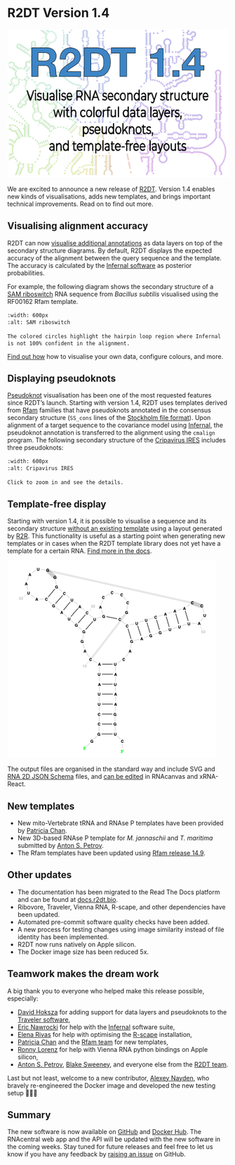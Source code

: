 # R2DT Version 1.4

![Release 1.4 cover image](../images/release-1.4.png)

We are excited to announce a new release of [R2DT](../index.md). Version 1.4 enables new kinds of visualisations, adds new templates, and brings important technical improvements. Read on to find out more.

## Visualising alignment accuracy

R2DT can now [visualise additional annotations](../annotations.md) as data layers on top of the secondary structure diagrams. By default, R2DT displays the expected accuracy of the alignment between the query sequence and the template. The accuracy is calculated by the [Infernal software](http://eddylab.org/infernal/) as posterior probabilities.

For example, the following diagram shows the secondary structure of a [SAM riboswitch](http://rfam.org/family/RF00162) RNA sequence from _Bacillus subtilis_ visualised using the RF00162 Rfam template.

```{figure} ../images/URS00002D29F6_224308-RF00162.enriched.svg
:width: 600px
:alt: SAM riboswitch

The colored circles highlight the hairpin loop region where Infernal is not 100% confident in the alignment.
```

[Find out how](../annotations.md) how to visualise your own data, configure colours, and more.

## Displaying pseudoknots

[Pseudoknot](https://en.wikipedia.org/wiki/Pseudoknot) visualisation has been one of the most requested features since R2DT’s launch. Starting with version 1.4, R2DT uses templates derived from [Rfam](https://rfam.org/) families that have pseudoknots annotated in the consensus secondary structure (`SS_cons` lines of the [Stockholm file format](https://en.wikipedia.org/wiki/Stockholm_format)). Upon alignment of a target sequence to the covariance model using [Infernal](http://eddylab.org/infernal/), the pseudoknot annotation is transferred to the alignment using the `cmalign` program. The following secondary structure of the [Cripavirus IRES](https://rfam.org/family/RF00458) includes three pseudoknots:

```{figure} ../images/cripavirus-ires.svg
:width: 600px
:alt: Cripavirus IRES

Click to zoom in and see the details.
```

## Template-free display

Starting with version 1.4, it is possible to visualise a sequence and its secondary structure [without an existing template](../usage.md#template-free-visualisation) using a layout generated by [R2R](https://bmcbioinformatics.biomedcentral.com/articles/10.1186/1471-2105-12-3). This functionality is useful as a starting point when generating new templates or in cases when the R2DT template library does not yet have a template for a certain RNA. [Find more in the docs](../usage.md#template-free-visualisation).

![Template free visualisation example](../images/template-free-example.png)

The output files are organised in the standard way and include SVG and [RNA 2D JSON Schema](https://github.com/LDWLab/RNA2D-data-schema/) files, and [can be edited](../editors.md) in RNAcanvas and xRNA-React.

## New templates

- New mito-Vertebrate tRNA and RNAse P templates have been provided by [Patricia Chan](https://github.com/patriciaplchan).
- New 3D-based RNAse P template for _M. jannaschii_ and _T. maritima_ submitted by [Anton S. Petrov](https://scholar.google.com/citations?user=V9KP2IkAAAAJ&hl=en).
- The Rfam templates have been updated using [Rfam release 14.9](https://xfam.wordpress.com/2022/11/15/rfam-release-14-9/).

## Other updates

- The documentation has been migrated to the Read The Docs platform and can be found at [docs.r2dt.bio](http://docs.r2dt.bio).
- Ribovore, Traveler, Vienna RNA, R-scape, and other dependencies have been updated.
- Automated pre-commit software quality checks have been added.
- A new process for testing changes using image similarity instead of file identity has been implemented.
- R2DT now runs natively on Apple silicon.
- The Docker image size has been reduced 5x.

## Teamwork makes the dream work

A big thank you to everyone who helped make this release possible, especially:

- [David Hoksza](https://github.com/davidhoksza) for adding support for data layers and pseudoknots to the [Traveler software](https://github.com/cusbg/traveler),
- [Eric Nawrocki](https://github.com/nawrockie) for help with the [Infernal](http://eddylab.org/infernal/) software suite,
- [Elena Rivas](https://github.com/RivasLab) for help with optimising the [R-scape](http://rivaslab.org/) installation,
- [Patricia Chan](https://github.com/patriciaplchan) and the [Rfam team](https://docs.rfam.org/en/latest/rfam-team.html) for new templates,
- [Ronny Lorenz](https://github.com/RaumZeit) for help with Vienna RNA python bindings on Apple silicon,
- [Anton S. Petrov](https://scholar.google.com/citations?user=V9KP2IkAAAAJ&hl=en), [Blake Sweeney](https://www.ebi.ac.uk/about/people/blake-sweeney), and everyone else from the [R2DT team](https://docs.r2dt.bio/en/latest/team.html).

Last but not least, welcome to a new contributor, [Alexey Nayden](https://github.com/anayden), who bravely re-engineered the Docker image and developed the new testing setup 👏👏👏

## Summary

The new software is now available on [GitHub](http://github.com/r2dt-bio/r2dt) and [Docker Hub](https://hub.docker.com/r/rnacentral/r2dt). The RNAcentral web app and the API will be updated with the new software in the coming weeks. Stay tuned for future releases and feel free to let us know if you have any feedback by [raising an issue](http://github.com/r2dt-bio/r2dt/issues/new) on GitHub.
